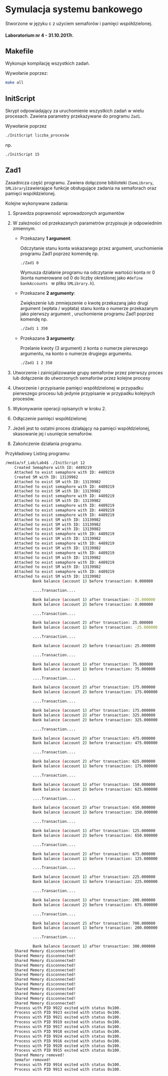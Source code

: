 # Symulacja systemu bankowego

Stworzone w języku c z użyciem semaforów i pamięci współdzielonej.

#### Laboratorium nr 4 - 31.10.2017r.



## Makefile

Wykonuje kompilację wszystkich zadań. 

Wywołanie poprzez:  

```bash
make all
```



## InitScript

Skrypt odpowiadający za uruchomienie wszystkich zadań w wielu procesach. Zawiera parametry przekazywane do programu `Zad1`.  

Wywołanie poprzez

```bash
./InitScript liczba_procesów
```

np.

```bash
./InitScript 15
```



## Zad1

Zasadnicza część programu. Zawiera dołączone biblioteki (`SemLibrary`, `SMLibrary`)zawierające funkcje obsługujące zadania na semaforach oraz pamięci współdzielonej.

Kolejne wykonywane zadania:

1. Sprawdza poprawność wprowadzonych argumentów

2. W zależności od przekazanych parametrów przypisuje je odpowiednim zmiennym.

   - Przekazany **1 argument**:

     Odczytanie stanu konta wskazanego przez argument, uruchomienie programu Zad1 poprzez komendę np.

     ```bash
     ./Zad1 0
     ```

     Wymusza działanie programu na odczytanie wartości konta nr 0 (konta numerowane od 0 do liczby określonej jako `#define bankAccounts ` w pliku `SMLibrary.h`).


   - Przekazane **2 argumenty**:

     Zwiększenie lub zmniejszenie o kwotę przekazaną jako drugi argument (wpłata / wypłata) stanu konta o numerze przekazanym jako pierwszy argument , uruchomienie programu Zad1 poprzez komendę np.

     ```bash
     ./Zad1 1 350
     ```

   - Przekazane **3 argumenty**:

     Przelanie kwoty (3 argument) z konta o numerze pierwszego argumentu, na konto o numerze drugiego argumentu. 

     ```bash
     ./Zad1 1 2 350
     ```

3. Utworzenie i zainicjalizowanie grupy semaforów przez pierwszy proces lub dołączenie do utworzonych semaforów przez kolejne procesy

4. Utworzenie i przypisanie pamięci współdzielonej w przypadku pierwszego procesu lub jedynie przypisanie w przypadku kolejnych procesów.

5. Wykonywanie operacji opisanych w kroku 2.

6. Odłączenie pamięci współdzielonej

7. Jeżeli jest to ostatni proces działający na pamięci współdzielonej, skasowanie jej i usunięcie semaforów.

8. Zakończenie działania programu.



Przykładowy Listing programu:

```bash
/media/sf_Lab/Lab4$ ./InitScript 12
    Created Semaphore with ID: 4489219
    Attached to exist semaphore with ID: 4489219
    Created SM with ID: 13139982
    Attached to exist SM with ID: 13139982
    Attached to exist semaphore with ID: 4489219
    Attached to exist SM with ID: 13139982
    Attached to exist semaphore with ID: 4489219
    Attached to exist SM with ID: 13139982
    Attached to exist semaphore with ID: 4489219
    Attached to exist semaphore with ID: 4489219
    Attached to exist semaphore with ID: 4489219
    Attached to exist SM with ID: 13139982
    Attached to exist SM with ID: 13139982
    Attached to exist SM with ID: 13139982
    Attached to exist semaphore with ID: 4489219
    Attached to exist SM with ID: 13139982
    Attached to exist semaphore with ID: 4489219
    Attached to exist SM with ID: 13139982
    Attached to exist semaphore with ID: 4489219
    Attached to exist SM with ID: 13139982
    Attached to exist semaphore with ID: 4489219
    Attached to exist SM with ID: 13139982
    Attached to exist semaphore with ID: 4489219
    Attached to exist SM with ID: 13139982
            Bank balance (account 1) before transaction: 0.000000

            ....Transaction....

            Bank balance (account 1) after transaction: -25.000000
            Bank balance (account 2) before transaction: 0.000000

            ....Transaction....

            Bank balance (account 2) after transaction: 25.000000
            Bank balance (account 1) before transaction: -25.000000

            ....Transaction....

            Bank balance (account 2) before transaction: 25.000000

            ....Transaction....

            Bank balance (account 1) after transaction: 75.000000
            Bank balance (account 1) before transaction: 75.000000

            ....Transaction....

            Bank balance (account 2) after transaction: 175.000000
            Bank balance (account 2) before transaction: 175.000000

            ....Transaction....

            Bank balance (account 1) after transaction: 175.000000
            Bank balance (account 2) after transaction: 325.000000
            Bank balance (account 2) before transaction: 325.000000

            ....Transaction....

            Bank balance (account 2) after transaction: 475.000000
            Bank balance (account 2) before transaction: 475.000000

            ....Transaction....

            Bank balance (account 2) after transaction: 625.000000
            Bank balance (account 1) before transaction: 175.000000

            ....Transaction....

            Bank balance (account 1) after transaction: 150.000000
            Bank balance (account 2) before transaction: 625.000000

            ....Transaction....

            Bank balance (account 2) after transaction: 650.000000
            Bank balance (account 1) before transaction: 150.000000

            ....Transaction....

            Bank balance (account 1) after transaction: 125.000000
            Bank balance (account 2) before transaction: 650.000000

            ....Transaction....

            Bank balance (account 2) after transaction: 675.000000
            Bank balance (account 1) before transaction: 125.000000

            ....Transaction....

            Bank balance (account 1) after transaction: 225.000000
            Bank balance (account 1) before transaction: 225.000000

            ....Transaction....

            Bank balance (account 1) after transaction: 200.000000
            Bank balance (account 2) before transaction: 675.000000

            ....Transaction....

            Bank balance (account 2) after transaction: 700.000000
            Bank balance (account 1) before transaction: 200.000000

            ....Transaction....

            Bank balance (account 1) after transaction: 300.000000
    Shared Memory disconnected!
    Shared Memory disconnected!
    Shared Memory disconnected!
    Shared Memory disconnected!
    Shared Memory disconnected!
    Shared Memory disconnected!
    Shared Memory disconnected!
    Shared Memory disconnected!
    Shared Memory disconnected!
    Shared Memory disconnected!
    Shared Memory disconnected!
    Shared Memory disconnected!
    Process with PID 9922 exited with status 0x100.
    Process with PID 9923 exited with status 0x100.
    Process with PID 9921 exited with status 0x100.
    Process with PID 9919 exited with status 0x100.
    Process with PID 9917 exited with status 0x100.
    Process with PID 9918 exited with status 0x100.
    Process with PID 9924 exited with status 0x100.
    Process with PID 9916 exited with status 0x100.
    Process with PID 9920 exited with status 0x100.
    Process with PID 9915 exited with status 0x100.
    Shared Memory removed!
    Semafor removed!
    Process with PID 9914 exited with status 0x100.
    Process with PID 9913 exited with status 0x100.
```

